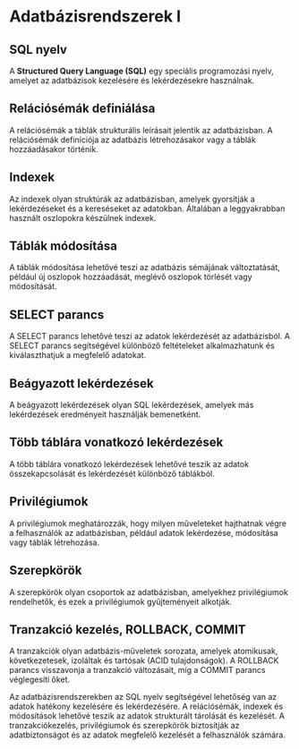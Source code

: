 # Adatbázisrendszerek I

## SQL nyelv

A **Structured Query Language (SQL)** egy speciális programozási nyelv, amelyet az adatbázisok kezelésére és lekérdezésekre használnak.

## Relációsémák definiálása

A relációsémák a táblák strukturális leírásait jelentik az adatbázisban. A relációsémák definíciója az adatbázis létrehozásakor vagy a táblák hozzáadásakor történik.

## Indexek

Az indexek olyan struktúrák az adatbázisban, amelyek gyorsítják a lekérdezéseket és a kereséseket az adatokban. Általában a leggyakrabban használt oszlopokra készülnek indexek.

## Táblák módosítása

A táblák módosítása lehetővé teszi az adatbázis sémájának változtatását, például új oszlopok hozzáadását, meglévő oszlopok törlését vagy módosítását.

## SELECT parancs

A SELECT parancs lehetővé teszi az adatok lekérdezését az adatbázisból. A SELECT parancs segítségével különböző feltételeket alkalmazhatunk és kiválaszthatjuk a megfelelő adatokat.

## Beágyazott lekérdezések

A beágyazott lekérdezések olyan SQL lekérdezések, amelyek más lekérdezések eredményeit használják bemenetként.

## Több táblára vonatkozó lekérdezések

A több táblára vonatkozó lekérdezések lehetővé teszik az adatok összekapcsolását és lekérdezését különböző táblákból.

## Privilégiumok

A privilégiumok meghatározzák, hogy milyen műveleteket hajthatnak végre a felhasználók az adatbázisban, például adatok lekérdezése, módosítása vagy táblák létrehozása.

## Szerepkörök

A szerepkörök olyan csoportok az adatbázisban, amelyekhez privilégiumok rendelhetők, és ezek a privilégiumok gyűjteményeit alkotják.

## Tranzakció kezelés, ROLLBACK, COMMIT

A tranzakciók olyan adatbázis-műveletek sorozata, amelyek atomikusak, következetesek, izoláltak és tartósak (ACID tulajdonságok). A ROLLBACK parancs visszavonja a tranzakció változásait, míg a COMMIT parancs véglegesíti őket.

Az adatbázisrendszerekben az SQL nyelv segítségével lehetőség van az adatok hatékony kezelésére és lekérdezésére. A relációsémák, indexek és módosítások lehetővé teszik az adatok strukturált tárolását és kezelését. A tranzakciókezelés, privilégiumok és szerepkörök biztosítják az adatbiztonságot és az adatok megfelelő kezelését a felhasználók számára.